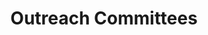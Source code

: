 ---
templateKey: committee-page
seo:
  description: 'Join to contribute code, documentation, and use cases'
  image: /img/og-image.jpg
  title: Generic Page
  twitterUsername: '@openstack'
  url: 'https://yoursite.org/'
title: Outreach Committees
subTitle: 'Join to contribute code, documentation, and use cases'
members: 
  - company: "Company Name"
    description: Lorem ipsum dolor sit amet, consectetur adipiscing elit. Mauris eget lectus lectus. Sed in orci euismod, rutrum libero eu, fringilla lectus. Vestibulum quis leo malesuada, porta lectus ut, dictum tellus. Fusce pulvinar diam non urna tincidunt volutpat. Aliquam faucibus porta tortor, nec volutpat odio. Nulla eleifend placerat lacus id aliquam. Praesent condimentum fringilla quam, in gravida sem luctus sit amet. Maecenas quis tincidunt ante. Maecenas vel ex non leo congue tristique at id nulla. Aliquam mi leo, aliquet nec velit a, eleifend aliquet ex.
    linkedin: https://www.linkedin.com/
    name: John Doe
    openStack: https://www.openstack.org/
    picture: /img/committee/outreach-committees/generic-profile-photo.png
    title: Chair
    twitter: https://twitter.com/
---